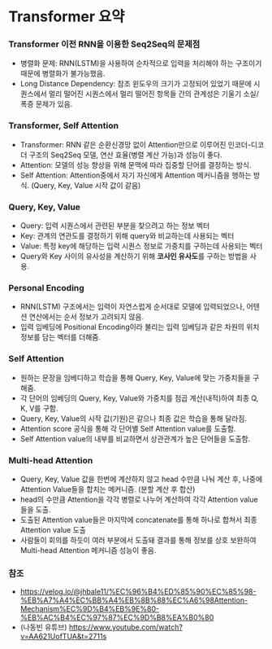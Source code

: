 # Transformer 요약

### Transformer 이전 RNN을 이용한 Seq2Seq의 문제점
- 병렬화 문제: RNN(LSTM)을 사용하여 순차적으로 입력을 처리해야 하는 구조이기 때문에 병렬화가 불가능했음.
- Long Distance Dependency: 참조 윈도우의 크기가 고정되어 있었기 때문에 시퀀스에서 멀리 떨어진 시퀀스에서 멀리 떨어진 항목들 간의 관계성은 기울기 소실/폭증 문제가 있음.

### Transformer, Self Attention 
- Transformer: RNN 같은 순환신경망 없이 Attention만으로 이루어진 인코더-디코더 구조의 Seq2Seq 모델, 연산 효율(병렬 계산 가능)과 성능이 좋다.
- Attention: 모델의 성능 향상을 위해 문맥에 따라 집중할 단어를 결정하는 방식.
- Self Attention: Attention중에서 자기 자신에게 Attention 메커니즘을 행하는 방식. (Query, Key,  Value 시작 값이 같음)

### Query, Key, Value
- Query: 입력 시퀀스에서 관련된 부분을 찾으려고 하는 정보 벡터
- Key: 관계의 연관도를 결정하기 위해 query와 비교하는데 사용되는 벡터
- Value: 특정 key에 해당하는 입력 시퀀스 정보로 가중치를 구하는데 사용되는 벡터
- Query와 Key 사이의 유사성을 계산하기 위해 **코사인 유사도**를 구하는 방법을 사용.

### Personal Encoding
- RNN(LSTM) 구조에서는 입력이 자연스럽게 순서대로 모델에 입력되었으나, 어텐션 연산에서는 순서 정보가 고려되지 않음.
- 입력 임베딩에 Positional Encoding이라 불리는 입력 임베딩과 같은 차원의 위치 정보를 담는 벡터를 더해줌.

### Self Attention
- 원하는 문장을 임베디하고 학습을 통해 Query, Key, Value에 맞는 가중치들을 구해줌.
- 각 단어의 임베딩의 Query, Key, Value와 가중치를 점곱 계산(내적)하여 최종 Q, K, V를 구함.
- Query, Key, Value의 시작 값(기원)은 같으나 최종 값은 학습을 통해 달라짐.
- Attention score 공식을 통해 각 단어별 Self Attention value를 도출함.
- Self Attention value의 내부를 비교하면서 상관관계가 높은 단어들을 도출함.

### Multi-head Attention
- Query, Key, Value 값을 한번에 계산하지 않고 head 수만큼 나눠 계산 후, 나중에 Attention Value들을 합치는 메커니즘. (분할 계산 후 합산)
- head의 수만큼 Attention을 각각 병렬로 나누어 계산하여 각각 Attention value들을 도출.
- 도출된 Attention value들은 마지막에 concatenate를 통해 하나로 합쳐서 최종 Attention value 도출
- 사람들이 회의를 하듯이 여러 부분에서 도출돼 결과를 통해 정보를 상호 보완하여 Multi-head Attention 메커니즘 성능이 좋음.

### 참조
- https://velog.io/@jhbale11/%EC%96%B4%ED%85%90%EC%85%98-%EB%A7%A4%EC%BB%A4%EB%8B%88%EC%A6%98Attention-Mechanism%EC%9D%B4%EB%9E%80-%EB%AC%B4%EC%97%87%EC%9D%B8%EA%B0%80
- (나동빈 유튜브) https://www.youtube.com/watch?v=AA621UofTUA&t=2711s
